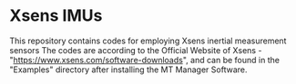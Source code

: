 # Xsens IMUs
This repository contains codes for employing Xsens inertial measurement sensors
The codes are according to the Official Website of Xsens - "https://www.xsens.com/software-downloads", and can be found in the "Examples" directory after installing the MT Manager Software.

